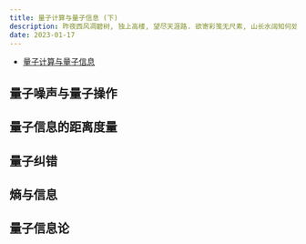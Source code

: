 ```yaml
---
title: 量子计算与量子信息 (下)
description: 昨夜西风凋碧树, 独上高楼, 望尽天涯路. 欲寄彩笺无尺素, 山长水阔知何处!
date: 2023-01-17
---
```


- [量子计算与量子信息](https://book.douban.com/subject/35777059/)

## 量子噪声与量子操作

## 量子信息的距离度量

## 量子纠错

## 熵与信息

## 量子信息论
